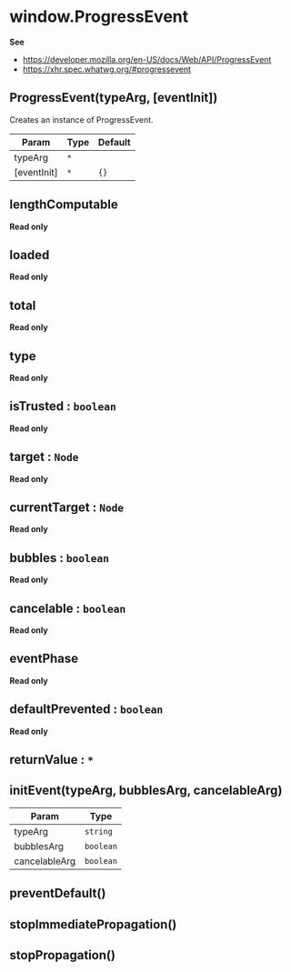 
<a name="progressevent" id="progressevent"></a>

# window.ProgressEvent
**See**

- https://developer.mozilla.org/en-US/docs/Web/API/ProgressEvent
- https://xhr.spec.whatwg.org/#progressevent



<a name="new-progressevent-new" id="new-progressevent-new"></a>

## ProgressEvent(typeArg, [eventInit])
Creates an instance of ProgressEvent.


| Param | Type | Default |
| --- | --- | --- |
| typeArg | `*` |  | 
| [eventInit] | `*` | `{}` | 



<a name="progressevent-lengthcomputable" id="progressevent-lengthcomputable"></a>

## lengthComputable
**Read only**


<a name="progressevent-loaded" id="progressevent-loaded"></a>

## loaded
**Read only**


<a name="progressevent-total" id="progressevent-total"></a>

## total
**Read only**


<a name="event-type" id="event-type"></a>

## type
**Read only**


<a name="event-istrusted" id="event-istrusted"></a>

## isTrusted : `boolean`
**Read only**


<a name="event-target" id="event-target"></a>

## target : `Node`
**Read only**


<a name="event-currenttarget" id="event-currenttarget"></a>

## currentTarget : `Node`
**Read only**


<a name="event-bubbles" id="event-bubbles"></a>

## bubbles : `boolean`
**Read only**


<a name="event-cancelable" id="event-cancelable"></a>

## cancelable : `boolean`
**Read only**


<a name="event-eventphase" id="event-eventphase"></a>

## eventPhase
**Read only**


<a name="event-defaultprevented" id="event-defaultprevented"></a>

## defaultPrevented : `boolean`
**Read only**


<a name="event-returnvalue" id="event-returnvalue"></a>

## returnValue : `*`


<a name="event-initevent" id="event-initevent"></a>

## initEvent(typeArg, bubblesArg, cancelableArg)

| Param | Type |
| --- | --- |
| typeArg | `string` | 
| bubblesArg | `boolean` | 
| cancelableArg | `boolean` | 



<a name="event-preventdefault" id="event-preventdefault"></a>

## preventDefault()


<a name="event-stopimmediatepropagation" id="event-stopimmediatepropagation"></a>

## stopImmediatePropagation()


<a name="event-stoppropagation" id="event-stoppropagation"></a>

## stopPropagation()

  